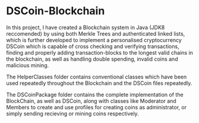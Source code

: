 # DSCoin-Blockchain

In this project, I have created a Blockchain system in Java (JDK8 reccomended) by using both Merkle Trees and authenticated linked lists, which is further developed to implement a personalised cryptocurrency DSCoin which is capable of cross checking and verifying transactions, finding and properly adding transaction-blocks to the longest valid chains in the blockchain, as well as handling double spending, invalid coins and malicious mining.

The HelperClasses folder contains conventional classes which have been used repeatedly throughout the Blockchain and the DSCoin files repeatedly.

The DSCoinPackage folder contains the complete implementation of the BlockChain, as well as DSCoin, along with classes like Moderator and Members to create and use profiles for creating coins as administrator, or simply sending recieving or mining coins respectively.
